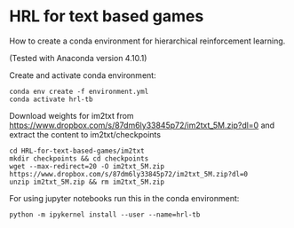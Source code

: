 # HRL for text based games
How to create a conda environment for hierarchical reinforcement learning.

(Tested with Anaconda version 4.10.1)

Create and activate conda environment:
```
conda env create -f environment.yml
conda activate hrl-tb
```

Download weights for im2txt from https://www.dropbox.com/s/87dm6ly33845p72/im2txt_5M.zip?dl=0 and extract the content to im2txt/checkpoints
```
cd HRL-for-text-based-games/im2txt
mkdir checkpoints && cd checkpoints
wget --max-redirect=20 -O im2txt_5M.zip https://www.dropbox.com/s/87dm6ly33845p72/im2txt_5M.zip?dl=0
unzip im2txt_5M.zip && rm im2txt_5M.zip
```

For using jupyter notebooks run this in the conda environment:
```
python -m ipykernel install --user --name=hrl-tb
```
